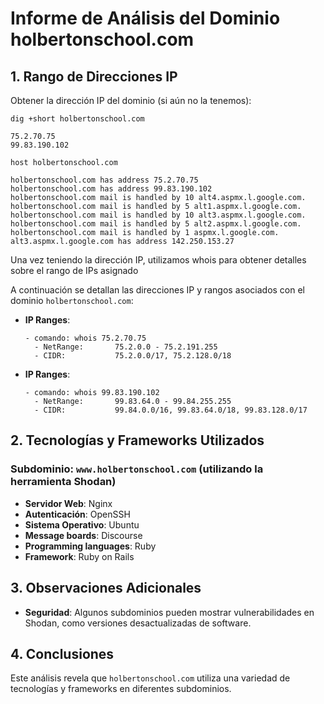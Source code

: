 # Informe de Análisis del Dominio holbertonschool.com

## 1. Rango de Direcciones IP
Obtener la dirección IP del dominio (si aún no la tenemos):
```
dig +short holbertonschool.com

75.2.70.75
99.83.190.102
```

``` con el comando host:
host holbertonschool.com

holbertonschool.com has address 75.2.70.75
holbertonschool.com has address 99.83.190.102
holbertonschool.com mail is handled by 10 alt4.aspmx.l.google.com.
holbertonschool.com mail is handled by 5 alt1.aspmx.l.google.com.
holbertonschool.com mail is handled by 10 alt3.aspmx.l.google.com.
holbertonschool.com mail is handled by 5 alt2.aspmx.l.google.com.
holbertonschool.com mail is handled by 1 aspmx.l.google.com.
alt3.aspmx.l.google.com has address 142.250.153.27
```

Una vez teniendo la dirección IP, utilizamos whois para obtener detalles sobre el rango de IPs asignado

A continuación se detallan las direcciones IP y rangos asociados con el dominio `holbertonschool.com`:

- **IP Ranges**:
  ```
  - comando: whois 75.2.70.75
    - NetRange:       75.2.0.0 - 75.2.191.255
    - CIDR:           75.2.0.0/17, 75.2.128.0/18
  ```
- **IP Ranges**:
  ```
  - comando: whois 99.83.190.102
    - NetRange:       99.83.64.0 - 99.84.255.255
    - CIDR:           99.84.0.0/16, 99.83.64.0/18, 99.83.128.0/17
  ```

## 2. Tecnologías y Frameworks Utilizados

### Subdominio: `www.holbertonschool.com` (utilizando la herramienta Shodan)
- **Servidor Web**: Nginx
- **Autenticación**: OpenSSH
- **Sistema Operativo**: Ubuntu
- **Message boards**: Discourse
- **Programming languages**: Ruby
- **Framework**: Ruby on Rails

## 3. Observaciones Adicionales

- **Seguridad**: Algunos subdominios pueden mostrar vulnerabilidades en Shodan, como versiones desactualizadas de software.

## 4. Conclusiones

Este análisis revela que `holbertonschool.com` utiliza una variedad de tecnologías y frameworks en diferentes subdominios.
